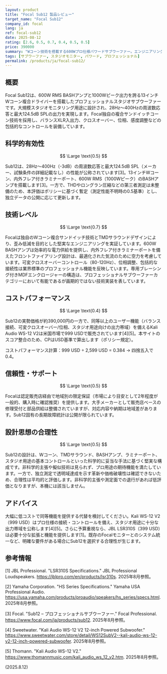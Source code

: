 ```yaml
---
layout: product
title: "Focal Sub12 製品レビュー"
target_name: "Focal Sub12"
company_id: focal
lang: ja
ref: focal-sub12
date: 2025-08-12
rating: [2.6, 0.5, 0.7, 0.4, 0.5, 0.5]
price: 390000
summary: "Wコーン技術を搭載する600Wプロ仕様パワードサブウーファー。エンジニアリングは堅実だが、価格対性能は実績ある代替機に比べ不利"
tags: [サブウーファー, スタジオモニター, パワード, プロフェッショナル]
permalink: /products/ja/focal-sub12/
---
```


## 概要

Focal Sub12は、600W RMS BASHアンプと1000Wピーク出力を誇る13インチWコーン複合ドライバーを搭載したプロフェッショナルスタジオサブウーファーです。大規模スタジオモニタリング用途に設計され、28Hz～400Hzの周波数応答と最大124.5dB SPLの出力を実現します。Focal独自の複合サンドイッチコーン技術を採用し、バランスXLR入出力、クロスオーバー、位相、感度調整などの包括的なコントロールを装備しています。

## 科学的有効性

$$ \Large \text{0.5} $$

Sub12は、28Hz〜400Hz（-3dB）の周波数応答と最大124.5dB SPL（メーカー、試験条件の詳細記載なし）の性能が公称されています[3]。13インチWコーン、内外フレア付きラミナーポート、600W RMS（1000Wピーク）のBASHアンプを搭載します[3]。一方で、THDやロングラン圧縮などの第三者測定は未整備のため、本評価はポリシーに基づく暫定（測定性能不明時の0.5基準）とし、独立データの公開に応じて更新します。

## 技術レベル

$$ \Large \text{0.7} $$

Focalは独自のWコーン複合サンドイッチ技術とTMDサラウンドデザインにより、歪み低減を目的とした堅実なエンジニアリングを実証しています。600W BASHアンプは効率的な電力供給を提供し、内外フレア付きラミナーポートを備えたフロントファイアリング設計は、最適化された気流のために空力を考慮しています。可変クロスオーバーコントロール（80-120Hz）、位相調整、包括的な接続性は業界標準のプロフェッショナル機能を反映しています。専用ブレーシング付きMDFエンクロージャーの構造は、プロフェッショナルサブウーファーカテゴリーにおいて有能であるが画期的ではない技術実装を表しています。

## コストパフォーマンス

$$ \Large \text{0.4} $$

Sub12の実勢価格が約390,000円の一方で、同等以上のユーザー機能（バランス接続、可変クロスオーバー/位相、スタジオ用途向けの出力帯域）を備えるKali Audio WS-12 V2は米国市場で999 USDで販売されています[4][5]。本サイトのスコア整合のため、CPはUSD基準で算出します（ポリシー規定）。

コストパフォーマンス計算：999 USD ÷ 2,599 USD = 0.384 → 四捨五入で0.4。

## 信頼性・サポート

$$ \Large \text{0.5} $$

Focalは認定販売店経由で地域別の限定保証（市場により目安として2年程度が一般的、購入時に確認推奨）を提供します。大手メーカーとして販売店ベースの修理受付と部品供給は整備されていますが、対応内容や納期は地域差があります。Sub12固有の長期故障統計は公開が限られています。

## 設計思想の合理性

$$ \Large \text{0.5} $$

Sub12の設計は、Wコーン、TMDサラウンド、BASHアンプ、ラミナーポート、スタジオ用途の基本コントロールといった科学的に妥当な手法に基づく堅実な構成です。非科学的主張や擬似技術は見られず、プロ用途の期待機能を満たしています。一方で、独立測定で透明域達成を示す革新や価格破壊性は確認できないため、合理性は平均的と評価します。非科学的主張や測定面での退行があれば低評価となりますが、本機には該当しません。

## アドバイス

大幅に低コストで同等機能を提供する代替を検討してください。Kali WS-12 V2（999 USD）はプロ仕様の接続・コントロールを備え、スタジオ用途に十分な出力帯域を公称します[4][5]。さらに予算重視なら、JBL LSR310S（399 USD）は必要十分な拡張と機能を提供します[1]。既存のFocalモニターとのシステム統一など、明確な要件がある場合にSub12を選択する合理性が生じます。

## 参考情報

[1] JBL Professional. "LSR310S Specifications." JBL Professional Loudspeakers. https://jblpro.com/en/products/lsr310s. 2025年8月参照。

[2] Yamaha Corporation. "HS Series Specifications." Yamaha USA Professional Audio. https://usa.yamaha.com/products/proaudio/speakers/hs_series/specs.html. 2025年8月参照。

[3] Focal. "Sub12 – プロフェッショナルサブウーファー." Focal Professional. https://www.focal.com/ja/products/sub12. 2025年8月参照。

[4] Sweetwater. "Kali Audio WS-12 V2 12-inch Powered Subwoofer." https://www.sweetwater.com/store/detail/WS12SubV2--kali-audio-ws-12-v2-12-inch-powered-subwoofer. 2025年8月参照。

[5] Thomann. "Kali Audio WS-12 V2." https://www.thomannmusic.com/kali_audio_ws_12_v2.htm. 2025年8月参照。

(2025.8.12)